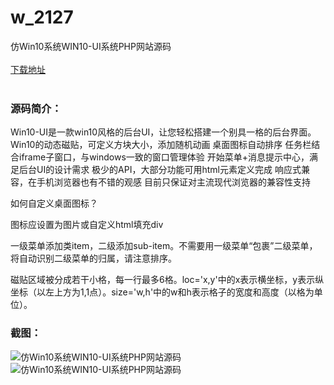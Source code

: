# w_2127
仿Win10系统WIN10-UI系统PHP网站源码
<br/></br>
[下载地址](https://www.uuid2.com/2127.html "下载地址")
<br/></br>
<h3>源码简介：</h3>
<p>Win10-UI是一款win10风格的后台UI，让您轻松搭建一个别具一格的后台界面。Win10的动态磁贴，可定义方块大小，添加随机动画 桌面图标自动排序 任务栏结合iframe子窗口，与windows一致的窗口管理体验 开始菜单+消息提示中心，满足后台UI的设计需求 极少的API，大部分功能可用html元素定义完成 响应式兼容，在手机浏览器也有不错的观感 目前只保证对主流现代浏览器的兼容性支持<p>
<p>如何自定义桌面图标？<p>
<p>图标应设置为图片或自定义html填充div<p>
<p>一级菜单添加类item，二级添加sub-item。不需要用一级菜单“包裹”二级菜单，将自动识别二级菜单的归属，请注意排序。<p>
<p>磁贴区域被分成若干小格，每一行最多6格。loc='x,y'中的x表示横坐标，y表示纵坐标（以左上方为1,1点）。size='w,h'中的w和h表示格子的宽度和高度（以格为单位）。<p>
<h3>截图：</h3>
<img src="https://www.uuid2.com/wp-content/uploads/img/202205/7edb02d247.png" alt="仿Win10系统WIN10-UI系统PHP网站源码"><img src="https://www.uuid2.com/wp-content/uploads/img/202205/049c34e367.png" alt="仿Win10系统WIN10-UI系统PHP网站源码">
